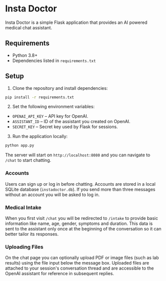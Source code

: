 # Insta Doctor

Insta Doctor is a simple Flask application that provides an AI powered medical chat assistant.

## Requirements

- Python 3.8+
- Dependencies listed in `requirements.txt`

## Setup

1. Clone the repository and install dependencies:

```bash
pip install -r requirements.txt
```

2. Set the following environment variables:

- `OPENAI_API_KEY` – API key for OpenAI.
- `ASSISTANT_ID` – ID of the assistant you created on OpenAI.
- `SECRET_KEY` – Secret key used by Flask for sessions.

3. Run the application locally:

```bash
python app.py
```

The server will start on `http://localhost:8080` and you can navigate to `/chat` to start chatting.

### Accounts

Users can sign up or log in before chatting. Accounts are stored in a local SQLite database (`instadoctor.db`). If you send more than three messages without an account you will be asked to log in.

### Medical Intake

When you first visit `/chat` you will be redirected to `/intake` to provide
basic information like name, age, gender, symptoms and duration. This data is
sent to the assistant only once at the beginning of the conversation so it can
better tailor its responses.

### Uploading Files

On the chat page you can optionally upload PDF or image files (such as lab
results) using the file input below the message box. Uploaded files are attached
to your session's conversation thread and are accessible to the OpenAI assistant
for reference in subsequent replies.

